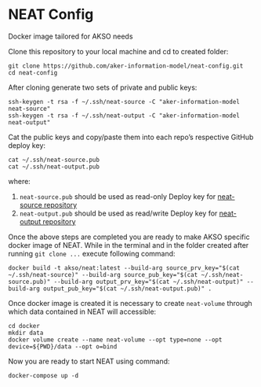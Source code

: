 # NEAT Config

Docker image tailored for AKSO needs

Clone this repository to your local machine and cd to created folder:

```
git clone https://github.com/aker-information-model/neat-config.git
cd neat-config
```

After cloning generate two sets of private and public keys:
```
ssh-keygen -t rsa -f ~/.ssh/neat-source -C "aker-information-model neat-source"
ssh-keygen -t rsa -f ~/.ssh/neat-output -C "aker-information-model neat-output"
```

Cat the public keys and copy/paste them into each repo’s respective GitHub deploy key:
```
cat ~/.ssh/neat-source.pub
cat ~/.ssh/neat-output.pub
```

where:

1. `neat-source.pub` should be used as read-only Deploy key for [neat-source repository](https://github.com/aker-information-model/neat-source)
2. `neat-output.pub` should be used as read/write Deploy key for [neat-output repository](https://github.com/aker-information-model/neat-output)


Once the above steps are completed you are ready to make AKSO specific docker image of NEAT. While in the terminal and in the folder created after running `git clone ...` execute following command:

```
docker build -t akso/neat:latest --build-arg source_prv_key="$(cat ~/.ssh/neat-source)" --build-arg source_pub_key="$(cat ~/.ssh/neat-source.pub)" --build-arg output_prv_key="$(cat ~/.ssh/neat-output)" --build-arg output_pub_key="$(cat ~/.ssh/neat-output.pub)" .
```

Once docker image is created it is necessary to create `neat-volume` through which data contained in NEAT will accessible:

```
cd docker
mkdir data
docker volume create --name neat-volume --opt type=none --opt device=${PWD}/data --opt o=bind
```

Now you are ready to start NEAT using command:

```
docker-compose up -d
```